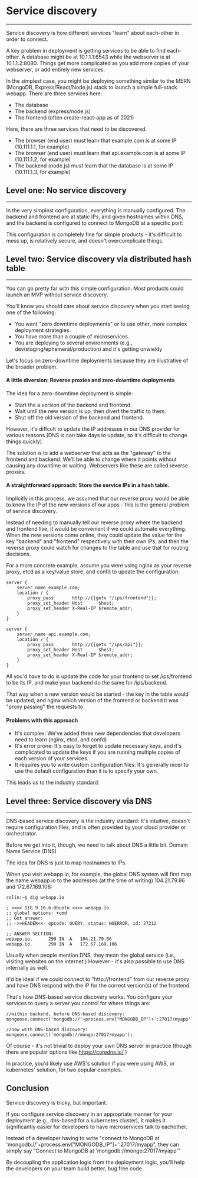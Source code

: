 # Service discovery
---
Service discovery is how different services "learn" about each-other in order to connect.

A key problem in deployment is getting services to be able to find each-other. A database might be at 10.1.1.1:6543 while the webserver is at 10.1.1.2:8080. Things get more complicated as you add more copies of your webserver, or add entirely new services.

In the simplest case, you might be deploying something similar to the MERN (MongoDB, Express/React/Node.js) stack to launch a simple full-stack webapp. There are three services here:

- The database
- The backend (express/node.js)
- The frontend (often create-react-app as of 2021)

Here, there are three services that need to be discovered.

- The browser (end user) must learn that example.com is at some IP (10.111.1.1, for example)
- The browser (end user) must learn that api.example.com is at some IP (10.111.1.2, for example)
- The backend (node.js) must learn that the database is at some IP (10.111.1.3, for example)

## Level one: No service discovery
---
In the very simplest configuration, everything is manually configured. The backend and frontend are at static IPs, and given hostnames within DNS, and the backend is configured to connect to MongoDB at a specific port:

This configuration is completely fine for simple products - it's difficult to mess up, is relatively secure, and doesn't overcomplicate things.

## Level two: Service discovery via distributed hash table
---
You can go pretty far with this simple configuration. Most products could launch an MVP without service discovery.

You'll know you should care about service discovery when you start seeing one of the following:

- You want "zero downtime deployments" or to use other, more complex deployment strategies.
- You have more than a couple of microservices.
- You are deploying to several environments (e.g., dev/staging/ephemeral/production) and it's getting unwieldy

Let's focus on zero-downtime deployments because they are illustrative of the broader problem.

#### A little diversion: Reverse proxies and zero-downtime deployments

The idea for a zero-downtime deployment is simple:

- Start the a version of the backend and frontend.
- Wait until the new version is up, then divert the traffic to them.
- Shut off the old version of the backend and frontend.

However, it's diffcult to update the IP addresses in our DNS provider for various reasons (DNS is can take days to update, so it's difficult to change things quickly)

The solution is to add a webserver that acts as the "gateway" to the frontend and backend. We'll be able to change where it points without causing any downtime or waiting. Webservers like these are called reverse proxies.

#### A straightforward approach: Store the service IPs in a hash table.

Implicitly in this process, we assumed that our reverse proxy would be able to know the IP of the new versions of our apps - this is the general problem of service discovery.

Instead of needing to manually tell our reverse proxy where the backend and frontend live, it would be convenient if we could automate everything. When the new versions come online, they could update the value for the key "backend" and "frontend" respectively with their own IPs, and then the reverse proxy could watch for changes to the table and use that for routing decisions.

For a more concrete example, assume you were using nginx as your reverse proxy, etcd as a key/value store, and confd to update the configuration:
```
server {
	server_name example.com;
	location / {
		proxy_pass       http://{{getv "/ips/frontend"}};
		proxy_set_header Host      $host;
		proxy_set_header X-Real-IP $remote_addr;
	}
}

server {
	server_name api.example.com;
	location / {
		proxy_pass       http://{{getv "/ips/api"}};
		proxy_set_header Host      $host;
		proxy_set_header X-Real-IP $remote_addr;
	}
}
```
All you'd have to do is update the code for your frontend to set /ips/frontend to be its IP, and make your backend do the same for /ips/backend.

That way when a new version would be started - the key in the table would be updated, and nginx which version of the frontend or backend it was "proxy passing" the requests to.

#### Problems with this approach

- It's complex: We've added three new dependencies that developers need to learn (nginx, etcd, and confd)
- It's error prone: It's easy to forget to update necessary keys, and it's complicated to update the keys if you are running multiple copies of each version of your services.
- It requires you to write custom configuration files: It's generally nicer to use the default configuration than it is to specify your own.

This leads us to the industry standard:

## Level three: Service discovery via DNS
---
DNS-based service discovery is the industry standard: It's intuitive, doesn't require configuration files, and is often provided by your cloud provider or orchestrator.

Before we get into it, though, we need to talk about DNS a little bit.
Domain Name Service (DNS)

The idea for DNS is just to map hostnames to IPs.

When you visit webapp.io, for example,  the global DNS system will first map the name webapp.io to the addresses (at the time of writing) 104.21.79.86 and 172.67.169.106:
```
colin:~$ dig webapp.io

; <<>> DiG 9.16.6-Ubuntu <<>> webapp.io
;; global options: +cmd
;; Got answer:
;; ->>HEADER<<- opcode: QUERY, status: NOERROR, id: 27212

;; ANSWER SECTION:
webapp.io.		299	IN	A	104.21.79.86
webapp.io.		299	IN	A	172.67.169.106
```
Usually when people mention DNS, they mean the global service (i.e., visiting websites on the internet.) However - it's also possible to use DNS internally as well.

It'd be ideal if we could connect to "http://frontend" from our reverse proxy and have DNS respond with the IP for the correct version(s) of the frontend.

That's how DNS-based service discovery works. You configure your services to query a server you control for where things are:
```
//within backend, before DNS-based discovery:
mongoose.connect('mongodb://'+process.env["MONGODB_IP"]+':27017/myapp');

//now with DNS-based discovery:
mongoose.connect('mongodb://mongo:27017/myapp');
```
Of course - it's not trivial to deploy your own DNS server in practice (though there are popular options like https://coredns.io/ )

In practice, you'd likely use AWS's solution if you were using AWS, or kubernetes' solution, for two popular examples.

## Conclusion

Service discovery is tricky, but important.

If you configure service discovery in an appropriate manner for your deployment (e.g., dns-based for a kubernetes cluster), it makes it significantly easier for developers to have microservices talk to eachother.

Instead of a developer having to write "connect to MongoDB at 'mongodb://'+process.env["MONGODB_IP"]+':27017/myapp", they can simply say "Connect to MongoDB at 'mongodb://mongo:27017/myapp'"

By decoupling the application logic from the deployment logic, you'll help the developers on your team build better, bug free code.
